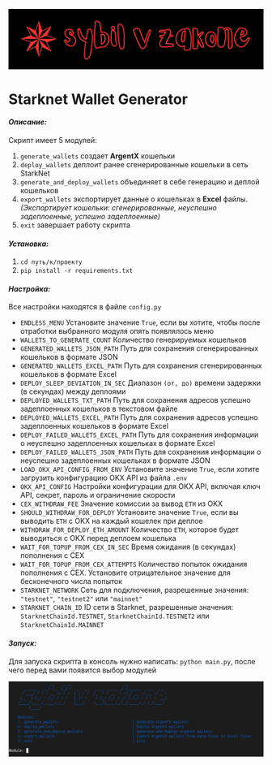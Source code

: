 ![sybilvzakonebg.png](images%2Fsybilvzakonebg.png)
# Starknet Wallet Generator

#### *Описание:*

Скрипт имеет 5 модулей:
1. `generate_wallets` создает **ArgentX** кошельки
2. `deploy_wallets` деплоит ранее сгенерированные кошельки в сеть StarkNet
3. `generate_and_deploy_wallets` объединяет в себе генерацию и деплой кошельков
4. `export_wallets` экспортирует данные о кошельках в **Excel** файлы. *(Экспортирует кошельки: сгенерированные, неуспешно задеплоенные, успешно задеплоенные)*
0. `exit` завершает работу скрипта

#### *Установка:*

1. `cd путь/к/проекту`
2. `pip install -r requirements.txt`

#### *Настройка:*

Все настройки находятся в файле `config.py`

- `ENDLESS_MENU` Установите значение `True`, если вы хотите, чтобы после отработки выбранного модуля опять появлялось меню
- `WALLETS_TO_GENERATE_COUNT` Количество генерируемых кошельков
- `GENERATED_WALLETS_JSON_PATH` Путь для сохранения сгенерированных кошельков в формате JSON
- `GENERATED_WALLETS_EXCEL_PATH` Путь для сохранения сгенерированных кошельков в формате Excel
- `DEPLOY_SLEEP_DEVIATION_IN_SEC` Диапазон `(от, до)` времени задержки (в секундах) между деплоями
- `DEPLOYED_WALLETS_TXT_PATH` Путь для сохранения адресов успешно задеплоенных кошельков в текстовом файле
- `DEPLOYED_WALLETS_EXCEL_PATH` Путь для сохранения адресов успешно задеплоенных кошельков в формате Excel
- `DEPLOY_FAILED_WALLETS_EXCEL_PATH` Путь для сохранения информации о неуспешно задеплоенных кошельках в формате Excel
- `DEPLOY_FAILED_WALLETS_JSON_PATH` Путь для сохранения информации о неуспешно задеплоенных кошельках в формате JSON
- `LOAD_OKX_API_CONFIG_FROM_ENV` Установите значение `True`, если хотите загрузить конфигурацию OKX API из файла `.env`
- `OKX_API_CONFIG` Настройки конфигурации для OKX API, включая ключ API, секрет, пароль и ограничение скорости
- `CEX_WITHDRAW_FEE` Значение комиссии за вывод `ETH` из OKX
- `SHOULD_WITHDRAW_FOR_DEPLOY` Установите значение `True`, если вы выводить `ETH` с OKX на каждый кошелек при деплое
- `WITHDRAW_FOR_DEPLOY_ETH_AMOUNT` Количество `ETH`, которое будет выводиться с OKX перед деплоем кошелька
- `WAIT_FOR_TOPUP_FROM_CEX_IN_SEC` Время ожидания (в секундах) пополнения с CEX
- `WAIT_FOR_TOPUP_FROM_CEX_ATTEMPTS` Количество попыток ожидания пополнения с CEX. Установите отрицательное значение для бесконечного числа попыток
- `STARKNET_NETWORK` Сеть для подключения, разрешенные значения: `"testnet"`, `"testnet2"` или `"mainnet"`
- `STARKNET_CHAIN_ID` ID сети в Starknet, разрешенные значения: `StarknetChainId.TESTNET`, `StarknetChainId.TESTNET2` или `StarknetChainId.MAINNET`

#### *Запуск:*
Для запуска скрипта в консоль нужно написать: `python main.py`, после чего перед вами появится выбор модулей

![1.png](images%2F1.png)